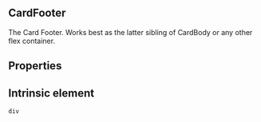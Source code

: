 ## CardFooter
The Card Footer. Works best as the latter sibling of CardBody or any 
      other flex container.


## Properties

  
## Intrinsic element

```
div
```